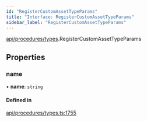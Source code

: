 ```yaml
---
id: "RegisterCustomAssetTypeParams"
title: "Interface: RegisterCustomAssetTypeParams"
sidebar_label: "RegisterCustomAssetTypeParams"
---
```


[api/procedures/types](../../../../../modules/API/Procedures/Types/Types.md).RegisterCustomAssetTypeParams

## Properties

### name

• **name**: `string`

#### Defined in

[api/procedures/types.ts:1755](https://github.com/PolymeshAssociation/polymesh-sdk/blob/fbf6882d0/src/api/procedures/types.ts#L1755)
